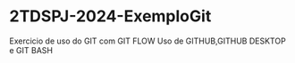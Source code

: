 # 2TDSPJ-2024-ExemploGit
Exercicio de uso do GIT com GIT FLOW
Uso de GITHUB,GITHUB DESKTOP e GIT BASH